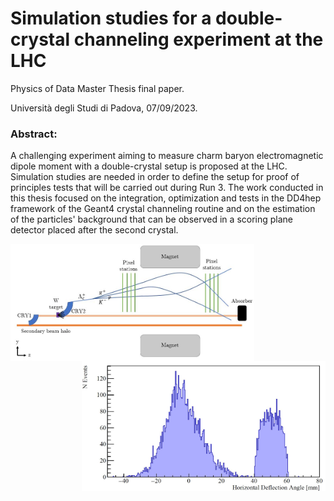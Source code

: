 # Simulation studies for a double-crystal channeling experiment at the LHC

Physics of Data Master Thesis final paper.

Università degli Studi di Padova, 07/09/2023.

### Abstract:
A challenging experiment aiming to measure charm baryon electromagnetic dipole moment with a double-crystal setup is proposed at the LHC. Simulation studies are needed in order to define the setup for proof of principles tests that will be carried out during Run 3. The work conducted in this thesis focused on the integration, optimization and tests in the DD4hep framework of the Geant4 crystal channeling routine and on the estimation of the particles' background that can be observed in a scoring plane detector placed after the second crystal.

<img align='left' src='https://github.com/chiaramaccani/PoD_Master_Thesis/blob/main/Figures/IR3_setup.jpg?raw=true' alt='Drawing' style='width:390px;'/><img align='right' src='https://github.com/chiaramaccani/PoD_Master_Thesis/blob/main/Figures/DD4hep_outgoing_angle_distribution.JPG?raw=true' alt='Drawing' style='width:390px;'/>

